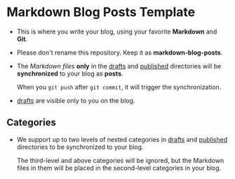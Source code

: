 # Markdown Blog Posts Template

- This is where you write your blog, using your favorite **Markdown** and **Git**.
- Please don't rename this repository. Keep it as **markdown-blog-posts**.
- The *Markdown files* **only** in the [drafts](./drafts) and [published](./published) directories will be **synchronized** to your blog as **posts**.

	When you `git push` after `git commit`, it will trigger the synchronization.

- [drafts](./drafts) are visible only to you on the blog.

## Categories

- We support up to two levels of nested categories in [drafts](./drafts) and [published](./published) directories to be synchronized to your blog.

	The third-level and above categories will be ignored, but the Markdown files in them will be placed in the second-level categories in your blog.
